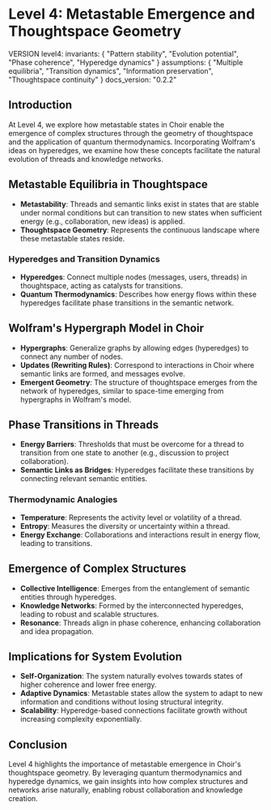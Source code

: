 # Level 4: Metastable Emergence and Thoughtspace Geometry

VERSION level4:
invariants: {
"Pattern stability",
"Evolution potential",
"Phase coherence",
"Hyperedge dynamics"
}
assumptions: {
"Multiple equilibria",
"Transition dynamics",
"Information preservation",
"Thoughtspace continuity"
}
docs_version: "0.2.2"

## Introduction

At Level 4, we explore how metastable states in Choir enable the emergence of complex structures through the geometry of thoughtspace and the application of quantum thermodynamics. Incorporating Wolfram's ideas on hyperedges, we examine how these concepts facilitate the natural evolution of threads and knowledge networks.

## Metastable Equilibria in Thoughtspace

- **Metastability**: Threads and semantic links exist in states that are stable under normal conditions but can transition to new states when sufficient energy (e.g., collaboration, new ideas) is applied.
- **Thoughtspace Geometry**: Represents the continuous landscape where these metastable states reside.

### Hyperedges and Transition Dynamics

- **Hyperedges**: Connect multiple nodes (messages, users, threads) in thoughtspace, acting as catalysts for transitions.
- **Quantum Thermodynamics**: Describes how energy flows within these hyperedges facilitate phase transitions in the semantic network.

## Wolfram's Hypergraph Model in Choir

- **Hypergraphs**: Generalize graphs by allowing edges (hyperedges) to connect any number of nodes.
- **Updates (Rewriting Rules)**: Correspond to interactions in Choir where semantic links are formed, and messages evolve.
- **Emergent Geometry**: The structure of thoughtspace emerges from the network of hyperedges, similar to space-time emerging from hypergraphs in Wolfram's model.

## Phase Transitions in Threads

- **Energy Barriers**: Thresholds that must be overcome for a thread to transition from one state to another (e.g., discussion to project collaboration).
- **Semantic Links as Bridges**: Hyperedges facilitate these transitions by connecting relevant semantic entities.

### Thermodynamic Analogies

- **Temperature**: Represents the activity level or volatility of a thread.
- **Entropy**: Measures the diversity or uncertainty within a thread.
- **Energy Exchange**: Collaborations and interactions result in energy flow, leading to transitions.

## Emergence of Complex Structures

- **Collective Intelligence**: Emerges from the entanglement of semantic entities through hyperedges.
- **Knowledge Networks**: Formed by the interconnected hyperedges, leading to robust and scalable structures.
- **Resonance**: Threads align in phase coherence, enhancing collaboration and idea propagation.

## Implications for System Evolution

- **Self-Organization**: The system naturally evolves towards states of higher coherence and lower free energy.
- **Adaptive Dynamics**: Metastable states allow the system to adapt to new information and conditions without losing structural integrity.
- **Scalability**: Hyperedge-based connections facilitate growth without increasing complexity exponentially.

## Conclusion

Level 4 highlights the importance of metastable emergence in Choir's thoughtspace geometry. By leveraging quantum thermodynamics and hyperedge dynamics, we gain insights into how complex structures and networks arise naturally, enabling robust collaboration and knowledge creation.
